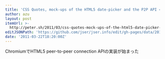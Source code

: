 ```yaml
---
title: 'CSS Quotes, mock-ups of the HTML5 date-picker and the P2P API « Peter Beverloo'
author: azu
layout: post
itemUrl: >-
  http://peter.sh/2011/03/css-quotes-mock-ups-of-the-html5-date-picker-and-the-p2p-api/
editJSONPath: 'https://github.com/jser/jser.info/edit/gh-pages/data/2011/03/index.json'
date: '2011-03-22T18:20:00Z'
---
```

ChromiumでHTML5 peer-to-peer connection APIの実装が始まった
